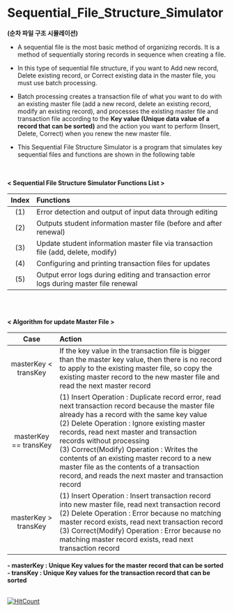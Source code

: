 # Sequential_File_Structure_Simulator 
<strong>(순차 파일 구조 시뮬레이션)</strong>

- A sequential file is the most basic method of organizing records. It is a method of sequentially storing records in sequence when creating a file.

- In this type of sequential file structure, if you want to Add new record, Delete existing record, or Correct existing data in the master file, you must use batch processing.

- Batch processing creates a transaction file of what you want to do with an existing master file (add a new record, delete an existing record, modify an existing record), and processes the existing master file and transaction file according to the <strong>Key value (Unique data value of a record that can be sorted)</strong> and the action you want to perform (Insert, Delete, Correct) when you renew the new master file.

- This Sequential File Structure Simulator is a program that simulates key sequential files and functions are shown in the following table

<br></br>
<strong>< Sequential File Structure Simulator Functions List ></strong>

| Index | Functions |
|:---:|:---|
| (1) | Error detection and output of input data through editing |
| (2) | Outputs student information master file (before and after renewal) |
| (3) | Update student information master file via transaction file (add, delete, modify) |
| (4) | Configuring and printing transaction files for updates |
| (5) | Output error logs during editing and transaction error logs during master file renewal |

<br></br>

<strong>< Algorithm for update Master File ></strong>

| Case | Action |
|:---:|:---|
| masterKey < transKey | If the key value in the transaction file is bigger than the master key value, then there is no record to apply to the existing master file, so copy the existing master record to the new master file and read the next master record |
| masterKey == transKey | (1) Insert Operation : Duplicate record error, read next transaction record because the master file already has a record with the same key value <br> (2) Delete Operation : Ignore existing master records, read next master and transaction records without processing <br> (3) Correct(Modify) Operation : Writes the contents of an existing master record to a new master file as the contents of a transaction record, and reads the next master and transaction record |
| masterKey > transKey | (1) Insert Operation : Insert transaction record into new master file, read next transaction record <br> (2) Delete Operation : Error because no matching master record exists, read next transaction record <br> (3) Correct(Modify) Operation : Error because no matching master record exists, read next transaction record |

 <strong>
- masterKey : Unique Key values for the master record that can be sorted<br>
- transKey : Unique Key values for the transaction record that can be sorted
</strong>
<br></br>

[![HitCount](http://hits.dwyl.com/hyung8789/Sequential_File_Structure_Simulator.svg)](http://hits.dwyl.com/hyung8789/Sequential_File_Structure_Simulator)
